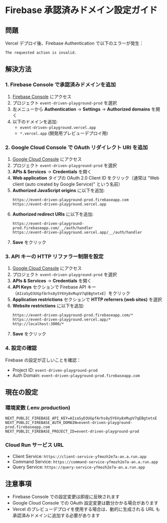 # Firebase 承認済みドメイン設定ガイド

## 問題
Vercel デプロイ後、Firebase Authentication で以下のエラーが発生：
```
The requested action is invalid.
```

## 解決方法

### 1. Firebase Console で承認済みドメインを追加

1. [Firebase Console](https://console.firebase.google.com/) にアクセス
2. プロジェクト `event-driven-playground-prod` を選択
3. 左メニューから **Authentication** → **Settings** → **Authorized domains** を開く
4. 以下のドメインを追加:
   - `event-driven-playground.vercel.app`
   - `*.vercel.app` (開発用プレビューデプロイ用)

### 2. Google Cloud Console で OAuth リダイレクト URI を追加

1. [Google Cloud Console](https://console.cloud.google.com/) にアクセス
2. プロジェクト `event-driven-playground-prod` を選択
3. **APIs & Services** → **Credentials** を開く
4. **Web application** タイプの OAuth 2.0 Client ID をクリック（通常は "Web client (auto created by Google Service)" という名前）
5. **Authorized JavaScript origins** に以下を追加:
   ```
   https://event-driven-playground-prod.firebaseapp.com
   https://event-driven-playground.vercel.app
   ```
6. **Authorized redirect URIs** に以下を追加:
   ```
   https://event-driven-playground-prod.firebaseapp.com/__/auth/handler
   https://event-driven-playground.vercel.app/__/auth/handler
   ```
7. **Save** をクリック

### 3. API キーの HTTP リファラー制限を設定

1. [Google Cloud Console](https://console.cloud.google.com/) にアクセス
2. プロジェクト `event-driven-playground-prod` を選択
3. **APIs & Services** → **Credentials** を開く
4. **API Keys** セクションで Firebase API キー（`AIzaSyD3UGpfArhs8y5Y6Vy8xMupV7qEBgtetxE`）をクリック
5. **Application restrictions** セクションで **HTTP referrers (web sites)** を選択
6. **Website restrictions** に以下を追加:
   ```
   https://event-driven-playground-prod.firebaseapp.com/*
   https://event-driven-playground.vercel.app/*
   http://localhost:3000/*
   ```
7. **Save** をクリック

### 4. 設定の確認

Firebase の設定が正しいことを確認：
- Project ID: `event-driven-playground-prod`
- Auth Domain: `event-driven-playground-prod.firebaseapp.com`

## 現在の設定

### 環境変数 (.env.production)
```
NEXT_PUBLIC_FIREBASE_API_KEY=AIzaSyD3UGpfArhs8y5Y6Vy8xMupV7qEBgtetxE
NEXT_PUBLIC_FIREBASE_AUTH_DOMAIN=event-driven-playground-prod.firebaseapp.com
NEXT_PUBLIC_FIREBASE_PROJECT_ID=event-driven-playground-prod
```

### Cloud Run サービス URL
- Client Service: `https://client-service-yfmozh2e7a-an.a.run.app`
- Command Service: `https://command-service-yfmozh2e7a-an.a.run.app`
- Query Service: `https://query-service-yfmozh2e7a-an.a.run.app`

## 注意事項

- Firebase Console での設定変更は即座に反映されます
- Google Cloud Console での OAuth 設定変更は数分かかる場合があります
- Vercel のプレビューデプロイを使用する場合は、動的に生成される URL も承認済みドメインに追加する必要があります